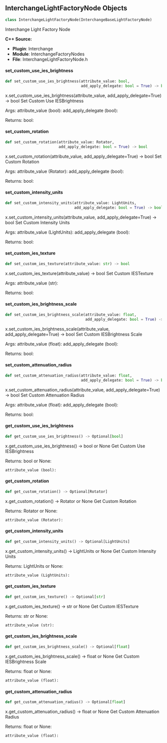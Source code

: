 ## InterchangeLightFactoryNode Objects

```python
class InterchangeLightFactoryNode(InterchangeBaseLightFactoryNode)
```

Interchange Light Factory Node

**C++ Source:**

- **Plugin**: Interchange
- **Module**: InterchangeFactoryNodes
- **File**: InterchangeLightFactoryNode.h

<a id="unreal.InterchangeLightFactoryNode.set_custom_use_ies_brightness"></a>

#### set_custom_use_ies_brightness

```python
def set_custom_use_ies_brightness(attribute_value: bool,
                                  add_apply_delegate: bool = True) -> bool
```

x.set_custom_use_ies_brightness(attribute_value, add_apply_delegate=True) -> bool
Set Custom Use IESBrightness

Args:
    attribute_value (bool): 
    add_apply_delegate (bool): 

Returns:
    bool:

<a id="unreal.InterchangeLightFactoryNode.set_custom_rotation"></a>

#### set_custom_rotation

```python
def set_custom_rotation(attribute_value: Rotator,
                        add_apply_delegate: bool = True) -> bool
```

x.set_custom_rotation(attribute_value, add_apply_delegate=True) -> bool
Set Custom Rotation

Args:
    attribute_value (Rotator): 
    add_apply_delegate (bool): 

Returns:
    bool:

<a id="unreal.InterchangeLightFactoryNode.set_custom_intensity_units"></a>

#### set_custom_intensity_units

```python
def set_custom_intensity_units(attribute_value: LightUnits,
                               add_apply_delegate: bool = True) -> bool
```

x.set_custom_intensity_units(attribute_value, add_apply_delegate=True) -> bool
Set Custom Intensity Units

Args:
    attribute_value (LightUnits): 
    add_apply_delegate (bool): 

Returns:
    bool:

<a id="unreal.InterchangeLightFactoryNode.set_custom_ies_texture"></a>

#### set_custom_ies_texture

```python
def set_custom_ies_texture(attribute_value: str) -> bool
```

x.set_custom_ies_texture(attribute_value) -> bool
Set Custom IESTexture

Args:
    attribute_value (str): 

Returns:
    bool:

<a id="unreal.InterchangeLightFactoryNode.set_custom_ies_brightness_scale"></a>

#### set_custom_ies_brightness_scale

```python
def set_custom_ies_brightness_scale(attribute_value: float,
                                    add_apply_delegate: bool = True) -> bool
```

x.set_custom_ies_brightness_scale(attribute_value, add_apply_delegate=True) -> bool
Set Custom IESBrightness Scale

Args:
    attribute_value (float): 
    add_apply_delegate (bool): 

Returns:
    bool:

<a id="unreal.InterchangeLightFactoryNode.set_custom_attenuation_radius"></a>

#### set_custom_attenuation_radius

```python
def set_custom_attenuation_radius(attribute_value: float,
                                  add_apply_delegate: bool = True) -> bool
```

x.set_custom_attenuation_radius(attribute_value, add_apply_delegate=True) -> bool
Set Custom Attenuation Radius

Args:
    attribute_value (float): 
    add_apply_delegate (bool): 

Returns:
    bool:

<a id="unreal.InterchangeLightFactoryNode.get_custom_use_ies_brightness"></a>

#### get_custom_use_ies_brightness

```python
def get_custom_use_ies_brightness() -> Optional[bool]
```

x.get_custom_use_ies_brightness() -> bool or None
Get Custom Use IESBrightness

Returns:
    bool or None: 

    attribute_value (bool):

<a id="unreal.InterchangeLightFactoryNode.get_custom_rotation"></a>

#### get_custom_rotation

```python
def get_custom_rotation() -> Optional[Rotator]
```

x.get_custom_rotation() -> Rotator or None
Get Custom Rotation

Returns:
    Rotator or None: 

    attribute_value (Rotator):

<a id="unreal.InterchangeLightFactoryNode.get_custom_intensity_units"></a>

#### get_custom_intensity_units

```python
def get_custom_intensity_units() -> Optional[LightUnits]
```

x.get_custom_intensity_units() -> LightUnits or None
Get Custom Intensity Units

Returns:
    LightUnits or None: 

    attribute_value (LightUnits):

<a id="unreal.InterchangeLightFactoryNode.get_custom_ies_texture"></a>

#### get_custom_ies_texture

```python
def get_custom_ies_texture() -> Optional[str]
```

x.get_custom_ies_texture() -> str or None
Get Custom IESTexture

Returns:
    str or None: 

    attribute_value (str):

<a id="unreal.InterchangeLightFactoryNode.get_custom_ies_brightness_scale"></a>

#### get_custom_ies_brightness_scale

```python
def get_custom_ies_brightness_scale() -> Optional[float]
```

x.get_custom_ies_brightness_scale() -> float or None
Get Custom IESBrightness Scale

Returns:
    float or None: 

    attribute_value (float):

<a id="unreal.InterchangeLightFactoryNode.get_custom_attenuation_radius"></a>

#### get_custom_attenuation_radius

```python
def get_custom_attenuation_radius() -> Optional[float]
```

x.get_custom_attenuation_radius() -> float or None
Get Custom Attenuation Radius

Returns:
    float or None: 

    attribute_value (float):

<a id="unreal.InterchangeRectLightFactoryNode"></a>